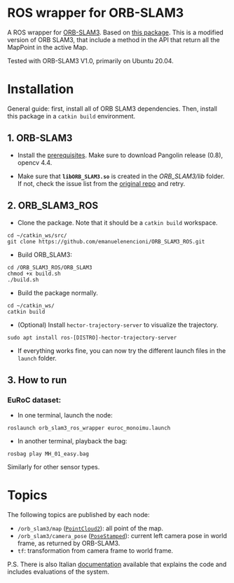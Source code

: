 # ROS wrapper for ORB-SLAM3

A ROS wrapper for [ORB-SLAM3](https://github.com/UZ-SLAMLab/ORB_SLAM3). Based on [this package](https://github.com/thien94/orb_slam3_ros_wrapper). This is a modified version of ORB SLAM3, that include a method in the API that return all the MapPoint in the active Map.

Tested with ORB-SLAM3 V1.0, primarily on Ubuntu 20.04.

# Installation

General guide: first, install all of ORB SLAM3 dependencies. Then, install this package in a ```catkin build``` environment.

## 1. ORB-SLAM3

- Install the [prerequisites](https://github.com/UZ-SLAMLab/ORB_SLAM3#2-prerequisites). Make sure to download Pangolin release (0.8), opencv 4.4.

- Make sure that **`libORB_SLAM3.so`** is created in the *ORB_SLAM3/lib* folder. If not, check the issue list from the [original repo](https://github.com/UZ-SLAMLab/ORB_SLAM3/issues) and retry.

## 2. ORB_SLAM3_ROS

- Clone the package. Note that it should be a `catkin build` workspace.
```
cd ~/catkin_ws/src/
git clone https://github.com/emanuelenencioni/ORB_SLAM3_ROS.git
```
- Build ORB_SLAM3:
```
cd /ORB_SLAM3_ROS/ORB_SLAM3
chmod +x build.sh
./build.sh

```

- Build the package normally.
```
cd ~/catkin_ws/
catkin build
```

- (Optional) Install `hector-trajectory-server` to visualize the trajectory.
```
sudo apt install ros-[DISTRO]-hector-trajectory-server
```

- If everything works fine, you can now try the different launch files in the `launch` folder.

## 3. How to run

### EuRoC dataset:

- In one terminal, launch the node:
```
roslaunch orb_slam3_ros_wrapper euroc_monoimu.launch
```
- In another terminal, playback the bag:
```
rosbag play MH_01_easy.bag
```
Similarly for other sensor types.

# Topics
The following topics are published by each node:
- `/orb_slam3/map` ([`PointCloud2`](http://docs.ros.org/en/melodic/api/sensor_msgs/html/msg/PointCloud2.html)): all point of the map.
- `/orb_slam3/camera_pose` ([`PoseStamped`](http://docs.ros.org/en/melodic/api/geometry_msgs/html/msg/PoseStamped.html)): current left camera pose in world frame, as returned by ORB-SLAM3.
- `tf`: transformation from camera frame to world frame.

P.S. There is also Italian [documentation](https://github.com/emanuelenencioni/ORB_SLAM3_ROS/blob/main/doc/documentation.pdf) available  that explains the code and includes evaluations of the system.

